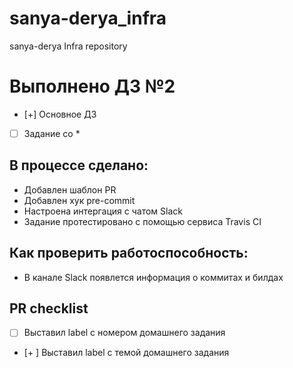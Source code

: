 # sanya-derya_infra
sanya-derya Infra repository

# Выполнено ДЗ №2
 - [+] Основное ДЗ
 - [ ] Задание со *

## В процессе сделано:
 - Добавлен шаблон PR
 - Добавлен хук pre-commit
 - Настроена интергация с чатом Slack
 - Задание протестировано с помощью сервиса Travis CI


## Как проверить работоспособность:
 - В канале Slack появлется информация о коммитах и билдах

## PR checklist
 - [ ] Выставил label с номером домашнего задания
 - [+ ] Выставил label с темой домашнего задания
